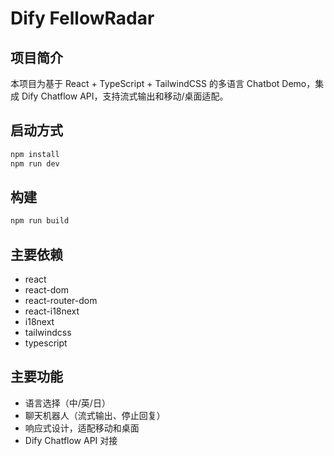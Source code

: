 # Dify FellowRadar

## 项目简介

本项目为基于 React + TypeScript + TailwindCSS 的多语言 Chatbot Demo，集成 Dify Chatflow API，支持流式输出和移动/桌面适配。

## 启动方式

```bash
npm install
npm run dev
```

## 构建

```bash
npm run build
```

## 主要依赖

- react
- react-dom
- react-router-dom
- react-i18next
- i18next
- tailwindcss
- typescript

## 主要功能

- 语言选择（中/英/日）
- 聊天机器人（流式输出、停止回复）
- 响应式设计，适配移动和桌面
- Dify Chatflow API 对接
